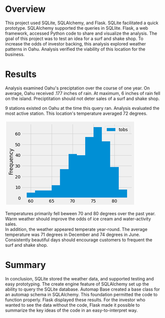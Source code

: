 # Overview
This project used SQLite, SQLAlchemy, and Flask. SQLite facilitated a quick prototype. SQLAlchemy supported the queries in SQLlite. Flask, a web framework, accessed Python code to share and visualize the analysis. The goal of this project was to test an idea for a surf and shake shop. To increase the odds of investor backing, this analysis explored weather patterns in Oahu. Analysis verified the viability of this location for the business.
# Results
Analysis examined Oahu's preciptation over the course of one year. On average, Oahu received .177 inches of rain. At maximum, 6 inches of rain fell on the island. Preciptitation should not deter sales of a surf and shake shop.

9 stations existed on Oahu at the time this query ran. Analysis evaluated the most active station. This location's temperature averaged 72 degrees. 
\
\
!["Histogram_Surfs_Up_Temp_Analysis.PNG"](https://github.com/dagibbins186/Surfs_Up/blob/main/Surfs_Up/Histogram_Surfs_Up_Temp_Analysis.PNG)
\
\
Temperatures primarily fell beween 70 and 80 degrees over the past year. Warm weather should improve the odds of ice cream and water-activity sales.
\
In addition, the weather appeared temperate year-round. The average temperature was 71 degrees in December and 74 degrees in June. Consistently beautiful days should encourage customers to frequent the surf and shake shop.
# Summary
In conclusion, SQLite stored the weather data, and supported testing and easy prototyping. The create engine feature of SQLAlchemy set up the ability to query the SQLite database. Automap Base created a base class for an automap schema in SQLAlchemy. This foundation permitted the code to function properly. Flask displayed these results. For the investor who wanted to see the data without the code, Flask made it possible to summarize the key ideas of the code in an easy-to-interpret way.
